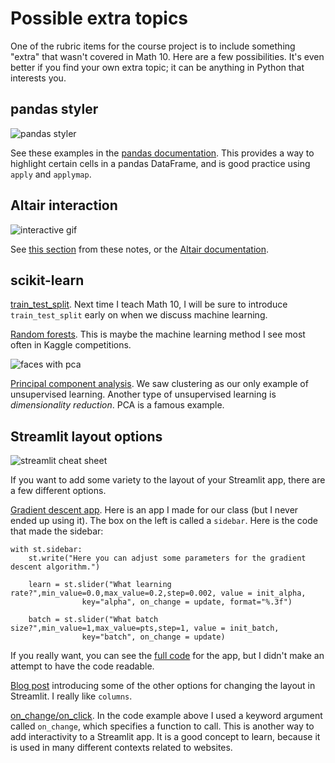 # Possible extra topics

One of the rubric items for the course project is to include something "extra" that wasn't covered in Math 10.  Here are a few possibilities.  It's even better if you find your own extra topic; it can be anything in Python that interests you.

## pandas styler

![pandas styler](../images/styler.png)

See these examples in the [pandas documentation](https://pandas.pydata.org/pandas-docs/stable/user_guide/style.html#Styler-Functions).  This provides a way to highlight certain cells in a pandas DataFrame, and is good practice using `apply` and `applymap`.

## Altair interaction

![interactive gif](../images/altair.gif)

See [this section](Spotify-interactive) from these notes, or the [Altair documentation](https://altair-viz.github.io/user_guide/interactions.html).

## scikit-learn

[train_test_split](https://scikit-learn.org/stable/modules/generated/sklearn.model_selection.train_test_split.html). Next time I teach Math 10, I will be sure to introduce `train_test_split` early on when we discuss machine learning.

[Random forests](https://scikit-learn.org/stable/modules/ensemble.html#forests-of-randomized-trees). This is maybe the machine learning method I see most often in Kaggle competitions.

![faces with pca](../images/pca.png)

[Principal component analysis](https://scikit-learn.org/stable/modules/decomposition.html#pca).  We saw clustering as our only example of unsupervised learning.  Another type of unsupervised learning is *dimensionality reduction*.  PCA is a famous example.

## Streamlit layout options

![streamlit cheat sheet](../images/streamlit-cheatsheet.png)

If you want to add some variety to the layout of your Streamlit app, there are a few different options.

[Gradient descent app](https://share.streamlit.io/christopherdavisuci/streamlit_ed/main/grad_desc.py).  Here is an app I made for our class (but I never ended up using it).  The box on the left is called a `sidebar`.  Here is the code that made the sidebar:
```
with st.sidebar:
    st.write("Here you can adjust some parameters for the gradient descent algorithm.")

    learn = st.slider("What learning rate?",min_value=0.0,max_value=0.2,step=0.002, value = init_alpha,
                key="alpha", on_change = update, format="%.3f")

    batch = st.slider("What batch size?",min_value=1,max_value=pts,step=1, value = init_batch,
                key="batch", on_change = update)
```
If you really want, you can see the [full code](https://github.com/ChristopherDavisUCI/streamlit_ed/blob/main/grad_desc.py) for the app, but I didn't make an attempt to have the code readable.

[Blog post](https://blog.streamlit.io/introducing-new-layout-options-for-streamlit/) introducing some of the other options for changing the layout in Streamlit.  I really like `columns`.

[on_change/on_click](https://blog.streamlit.io/session-state-for-streamlit/#callback-functions-and-session-state-api).  In the code example above I used a keyword argument called `on_change`, which specifies a function to call.  This is another way to add interactivity to a Streamlit app.  It is a good concept to learn, because it is used in many different contexts related to websites.